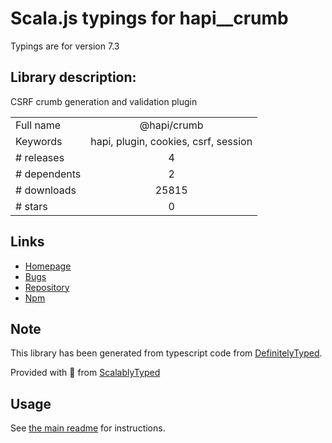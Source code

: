
# Scala.js typings for hapi__crumb

Typings are for version 7.3

## Library description:
CSRF crumb generation and validation plugin

|                    |                 |
| ------------------ | :-------------: |
| Full name          | @hapi/crumb |
| Keywords           | hapi, plugin, cookies, csrf, session |
| # releases         | 4 |
| # dependents       | 2 |
| # downloads        | 25815 |
| # stars            | 0 |

## Links
- [Homepage](https://github.com/hapijs/crumb#readme)
- [Bugs](https://github.com/hapijs/crumb/issues)
- [Repository](https://github.com/hapijs/crumb)
- [Npm](https://www.npmjs.com/package/%40hapi%2Fcrumb)
    


## Note
This library has been generated from typescript code from [DefinitelyTyped](https://definitelytyped.org).

Provided with :purple_heart: from [ScalablyTyped](https://github.com/oyvindberg/ScalablyTyped)

## Usage
See [the main readme](../../readme.md) for instructions.


